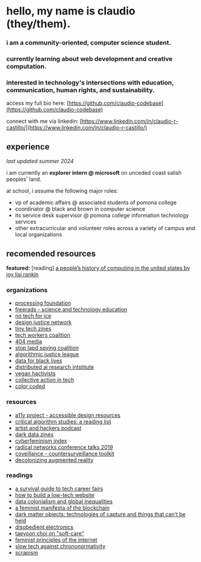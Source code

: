 # hello, my name is claudio (they/them).
### i am a community-oriented, computer science student.
### currently learning about web development and creative computation.
### interested in technology's intersections with education, communication, human rights, and sustainability.

access my full bio here: [https://github.com/claudio-codebase](https://github.com/claudio-codebase)

connect with me via linkedin: [https://www.linkedin.com/in/claudio-r-castillo/](https://www.linkedin.com/in/claudio-r-castillo/)


## experience
_last updated summer 2024_

i am currently an **explorer intern @ microsoft** on unceded coast salish peoples' land.

at school, i assume the following major roles: 
* vp of academic affairs @ associated students of pomona college
* coordinator @ black and brown in computer science
* its service desk supervisor @ pomona college information technology services
* other extracurricular and volunteer roles across a variety of campus and local organizations

## recomended resources

**featured:** [reading] [a people’s history of computing in the united states by joy lisi rankin](https://www.hup.harvard.edu/books/9780674970977)

### organizations
- [processing foundation](https://processingfoundation.org/)
- [freerads - science and technology education](https://freerads.org/)
- [no tech for ice](https://notechforice.com/resources/#reports)
- [design justice network](https://designjustice.org/)
- [tiny tech zines](https://tinytechzines.org/#what-is-ttz)
- [tech workers coalition](https://techworkerscoalition.org/)
- [404 media](https://www.404media.co/)
- [stop lapd spying coalition](https://stoplapdspying.org/)
- [algorithmic justice league](https://www.ajl.org/)
- [data for black lives](https://d4bl.org/)
- [distributed ai research intstitute](https://www.dair-institute.org/)
- [vegan hactivists](https://veganhacktivists.org/)
- [collective action in tech](https://collectiveaction.tech/)
- [color coded](https://colorcoded.la/)

### resources 
- [a11y project - accessible design resources](https://www.a11yproject.com/about/)
- [critical algorithm studies: a reading list](https://socialmediacollective.org/reading-lists/critical-algorithm-studies/)
- [artist and hackers podcast](https://www.artistsandhackers.org/)
- [dark data zines](https://mfadt.parsons.edu/darkdata/)
- [cyberfeminism index](https://cyberfeminismindex.com/)
- [radical networks conference talks 2019](https://livestream.com/internetsociety/radnets19)
- [coveillance - countersurveillance toolkit](https://coveillance.org/)
- [decolonizing augmented reality](https://docs.google.com/document/d/1AIcL49Z5elB7NM_Xf8OWyZTGUR6zC2sqj7lCTGTQcPo/edit)
 

### readings
- [a survival guide to tech career fairs](https://freerads.org/2021/03/23/a-survival-guide-to-tech-career-fairs/)
- [how to build a low-tech website](https://solar.lowtechmagazine.com/2018/09/how-to-build-a-low-tech-website/)
- [data colonialism and global inequalities](https://blogs.lse.ac.uk/inequalities/2024/05/01/todays-colonial-data-grab-is-deepening-global-inequalities/)
- [a feminist manifesta of the blockchain](https://docs.google.com/document/d/1pvMGAY1xs8b-xvPWFsvLzl17W_GKkESzlknsHdVvIUI/edit)
- [dark matter objects: technologies of capture and things that can’t be held](https://netabomani.com/darkmatter/)
- [disobedient electronics](http://www.disobedientelectronics.com/)
- [taeyoon choi on "soft-care"](https://taeyoonchoi.com/soft-care/)
- [feminist principles of the internet](https://feministinternet.org/en/page/about)
- [slow tech against chrononormativity](https://www.sherwoodforestzinelibrary.org/_files/ugd/8c0bf9_769a6daaf43142f7b4ff661cb3400f43.pdf)
- [scrapism](https://scrapism.lav.io/)
